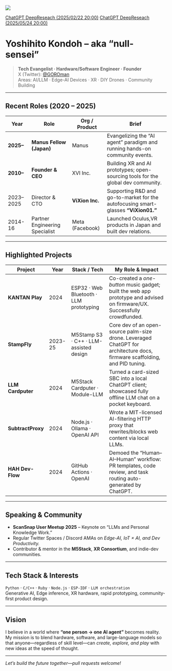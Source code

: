 ![](https://komarev.com/ghpvc/?username=GOROman)

[ChatGPT DeepReseach (2025/02/22 20:00)](https://chatgpt.com/share/67b9b789-6b28-800a-a685-c615e22dc94b)
[ChatGPT DeepReseach (2025/05/24 20:00)](https://chatgpt.com/share/6831c08b-3770-8004-8800-a22d1f5da63d)


# Yoshihito Kondoh – aka “null-sensei”

> **Tech Evangelist · Hardware/Software Engineer · Founder**  
> X (Twitter): [@GOROman](https://x.com/GOROman)  
> Areas: AI/LLM · Edge-AI Devices · XR · DIY Drones · Community Building  

---

## Recent Roles (2020 – 2025)

| Year | Role | Org / Product | Brief |
|------|------|---------------|-------|
| **2025–** | **Manus Fellow (Japan)** | Manus | Evangelizing the “AI agent” paradigm and running hands-on community events. |
| **2010–** | **Founder & CEO** | XVI Inc. | Building XR and AI prototypes; open-sourcing tools for the global dev community. |
| 2023–2025 | Director & CTO | **ViXion Inc.** | Supporting R&D and go-to-market for the autofocusing smart-glasses **“ViXion01.”** |
| 2014-16 | Partner Engineering Specialist | Meta (Facebook) | Launched Oculus,VR products in Japan and built dev relations. |

---

## Highlighted Projects

| Project | Year | Stack / Tech | My Role & Impact |
|---------|------|--------------|------------------|
| **KANTAN Play** | 2024 | ESP32 · Web Bluetooth · LLM prototyping | Co-created a *one-button* music gadget; built the web app prototype and advised on firmware/UX. Successfully crowdfunded. |
| **StampFly** | 2023-25 | M5Stamp S3 · C++ · LLM-assisted design | Core dev of an open-source palm-size drone. Leveraged ChatGPT for architecture docs, firmware scaffolding, and PID tuning. |
| **LLM Cardputer** | 2024 | M5Stack Cardputer · Module-LLM | Turned a card-sized SBC into a local ChatGPT client; showcased fully offline LLM chat on a pocket keyboard. |
| **SubtractProxy** | 2024 | Node.js · Ollama · OpenAI API | Wrote a MIT-licensed AI-filtering HTTP proxy that rewrites/blocks web content via local LLMs. |
| **HAH Dev-Flow** | 2024 | GitHub Actions · OpenAI | Demoed the “Human–AI–Human” workflow: PR templates, code review, and task routing auto-generated by ChatGPT. |

---

## Speaking & Community

* **ScanSnap User Meetup 2025** – Keynote on “LLMs and Personal Knowledge Work.”
* Regular Twitter Spaces / Discord AMAs on *Edge-AI, IoT × AI, and Dev Productivity.*
* Contributor & mentor in the **M5Stack**, **XR Consortium**, and indie-dev communities.

---

## Tech Stack & Interests

`Python` · `C/C++` · `Ruby` · `Node.js` · `ESP-IDF` · `LLM orchestration`  
Generative AI, Edge inference, XR hardware, rapid prototyping, community-first product design.

---

## Vision

I believe in a world where **“one person → one AI agent”** becomes reality.  
My mission is to blend hardware, software, and large-language models so that anyone—regardless of skill level—can *create, explore, and play* with new ideas at the speed of thought.

---

*Let’s build the future together—pull requests welcome!*
